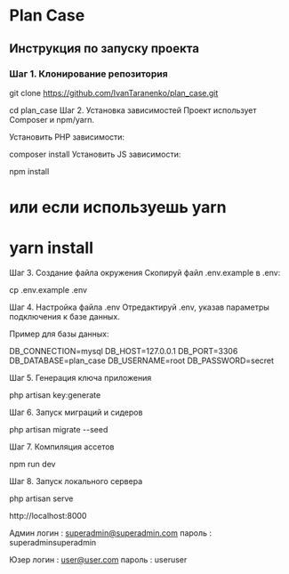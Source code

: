# Plan Case

## Инструкция по запуску проекта

### Шаг 1. Клонирование репозитория


git clone https://github.com/IvanTaranenko/plan_case.git

cd plan_case
Шаг 2. Установка зависимостей
Проект использует Composer и npm/yarn.

Установить PHP зависимости:

composer install
Установить JS зависимости:


npm install
# или если используешь yarn
# yarn install

Шаг 3. Создание файла окружения
Скопируй файл .env.example в .env:

cp .env.example .env

Шаг 4. Настройка файла .env
Отредактируй .env, указав параметры подключения к базе данных.

Пример для базы данных:

DB_CONNECTION=mysql
DB_HOST=127.0.0.1
DB_PORT=3306
DB_DATABASE=plan_case
DB_USERNAME=root
DB_PASSWORD=secret

Шаг 5. Генерация ключа приложения

php artisan key:generate

Шаг 6. Запуск миграций и сидеров

php artisan migrate --seed

Шаг 7. Компиляция ассетов

npm run dev

Шаг 8. Запуск локального сервера

php artisan serve


http://localhost:8000

Админ 
логин : superadmin@superadmin.com
пароль : superadminsuperadmin

Юзер
логин : user@user.com
пароль : useruser

